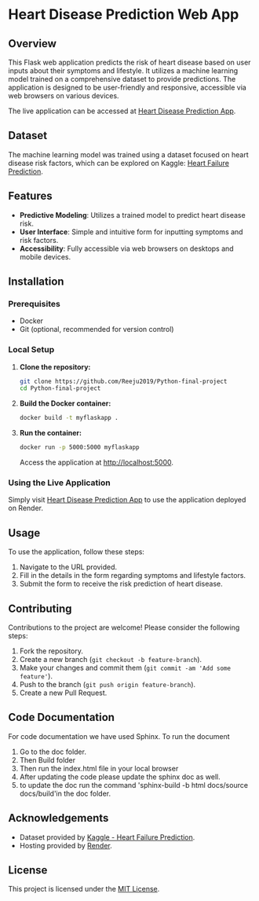 # Heart Disease Prediction Web App

## Overview

This Flask web application predicts the risk of heart disease based on user inputs about their symptoms and lifestyle. It utilizes a machine learning model trained on a comprehensive dataset to provide predictions. The application is designed to be user-friendly and responsive, accessible via web browsers on various devices.

The live application can be accessed at [Heart Disease Prediction App](https://myflaskapp-latest.onrender.com).

## Dataset

The machine learning model was trained using a dataset focused on heart disease risk factors, which can be explored on Kaggle: [Heart Failure Prediction](https://www.kaggle.com/code/tanmay111999/heart-failure-prediction-cv-score-90-5-models/input).

## Features

-   **Predictive Modeling**: Utilizes a trained model to predict heart disease risk.
-   **User Interface**: Simple and intuitive form for inputting symptoms and risk factors.
-   **Accessibility**: Fully accessible via web browsers on desktops and mobile devices.

## Installation

### Prerequisites

-   Docker
-   Git (optional, recommended for version control)

### Local Setup

1. **Clone the repository:**

    ```bash
    git clone https://github.com/Reeju2019/Python-final-project
    cd Python-final-project
    ```

2. **Build the Docker container:**

    ```bash
    docker build -t myflaskapp .
    ```

3. **Run the container:**

    ```bash
    docker run -p 5000:5000 myflaskapp
    ```

    Access the application at [http://localhost:5000](http://localhost:5000).

### Using the Live Application

Simply visit [Heart Disease Prediction App](https://myflaskapp-latest.onrender.com) to use the application deployed on Render.

## Usage

To use the application, follow these steps:

1. Navigate to the URL provided.
2. Fill in the details in the form regarding symptoms and lifestyle factors.
3. Submit the form to receive the risk prediction of heart disease.

## Contributing

Contributions to the project are welcome! Please consider the following steps:

1. Fork the repository.
2. Create a new branch (`git checkout -b feature-branch`).
3. Make your changes and commit them (`git commit -am 'Add some feature'`).
4. Push to the branch (`git push origin feature-branch`).
5. Create a new Pull Request.

## Code Documentation

For code documentation we have used Sphinx. To run the document

1. Go to the doc folder.
2. Then Build folder
3. Then run the index.html file in your local browser
4. After updating the code please update the sphinx doc as well.
5. to update the doc run the command 'sphinx-build -b html docs/source docs/build'in the doc folder.

## Acknowledgements

-   Dataset provided by [Kaggle - Heart Failure Prediction](https://www.kaggle.com/code/tanmay111999/heart-failure-prediction-cv-score-90-5-models/input).
-   Hosting provided by [Render](https://render.com).

## License

This project is licensed under the [MIT License](https://github.com/Reeju2019/Python-final-project/blob/master/LICENSE).
